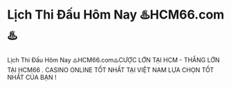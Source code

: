 # Lịch Thi Đấu Hôm Nay ♨️HCM66.com♨️

Lịch Thi Đấu Hôm Nay ♨️HCM66.com♨️CƯỢC LỚN TẠI HCM - THẮNG LỚN TẠI HCM66 . CASINO ONLINE TỐT NHẤT TẠI VIỆT NAM LỰA CHỌN TỐT NHẤT CỦA BẠN !